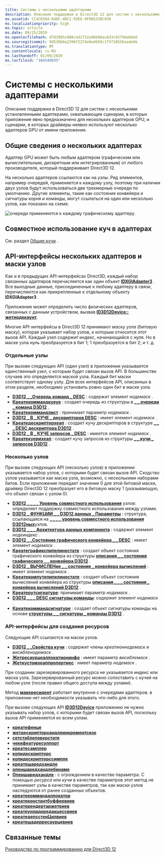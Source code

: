 ```yaml
---
title: Системы с несколькими адаптерами
description: Описание поддержки в Direct3D 12 для систем с несколькими установленными адаптерами, охватывающие сценарии, в которых приложение явно предназначено для нескольких адаптеров GPU, и сценарии, в которых драйверы неявно используют несколько адаптеров GPU от имени приложения.
ms.assetid: CC4C6594-D48F-40C1-93EE-9F98532BC038
ms.localizationpriority: high
ms.topic: article
ms.date: 09/25/2019
ms.openlocfilehash: d7d3985c880c4d1732a96b98ac6d3c6579dab8e6
ms.sourcegitcommit: 9d530b0a2396f2274e9ed693c1f5f10556aadebb
ms.translationtype: MT
ms.contentlocale: ru-RU
ms.lasthandoff: 01/09/2020
ms.locfileid: "104548935"
---
```

# <a name="multi-adapter-systems"></a>Системы с несколькими адаптерами

Описание поддержки в Direct3D 12 для систем с несколькими установленными адаптерами, охватывающие сценарии, в которых приложение явно предназначено для нескольких адаптеров GPU, и сценарии, в которых драйверы неявно используют несколько адаптеров GPU от имени приложения.

## <a name="multi-adapter-overview"></a>Общие сведения о нескольких адаптерах

Адаптер GPU может быть любым адаптером (графическим или вычислительным, дискретным или интегрированным) от любого производителя, который поддерживает Direct3D 12.

На несколько адаптеров ссылаются как на *узлы*. Ряд элементов, например очередей, применяется к каждому узлу, поэтому при наличии двух узлов будут использоваться две трехмерные очереди по умолчанию. Другие элементы, такие как состояние конвейера и сигнатуры корня и команды, могут ссылаться на один или несколько узлов, как показано на схеме.

![очереди применяются к каждому графическому адаптеру.](images/multigpu.png)

## <a name="sharing-heaps-across-adapters"></a>Совместное использование куч в адаптерах

См. раздел [Общие кучи](shared-heaps.md) .

## <a name="multi-adapter-apis-and-node-masks"></a>API-интерфейсы нескольких адаптеров и маски узлов

Как и в предыдущих API-интерфейсах Direct3D, каждый набор связанных адаптеров перечисляется как один объект [**IDXGIAdapter3**](/windows/win32/api/dxgi1_4/nn-dxgi1_4-idxgiadapter3) . Все выходные данные, присоединенные к любому адаптеру в связи, перечисляются как прикрепленные к отдельному объекту **IDXGIAdapter3** .

Приложение может определить число физических адаптеров, связанных с данным устройством, вызвав [**ID3D12Device:: жетнодекаунт**](/windows/win32/api/d3d12/nf-d3d12-id3d12device-getnodecount).

Многие API-интерфейсы в Direct3D 12 принимают *маску узла* (битовую маску), которая указывает набор узлов, к которым относится этот вызов API. Каждый узел содержит индекс, начинающийся с нуля. Но в маске узла нуль преобразуется в бит 1; 1 преобразуется в бит 2; и т. д.

### <a name="single-nodes"></a>Отдельные узлы

При вызове следующих API (один узел) в приложении указывается единственный узел, с которым будет связан вызов API. В большинстве случаев это определяется маской узла. Каждый бит маски соответствует одному узлу. Для всех интерфейсов API, описанных в этом разделе, необходимо установить ровно один бит в маске узла.

-   [**D3D12 \_ \_Очередь команд \_ DESC**](/windows/win32/api/d3d12/ns-d3d12-d3d12_command_queue_desc) : содержит элемент *нодемаск* .
-   [**Креатекоммандкуеуе**](/windows/win32/api/d3d12/nf-d3d12-id3d12device-createcommandqueue) : создает очередь из структуры в [**\_ \_ очереди \_ команд D3D12**](/windows/win32/api/d3d12/ns-d3d12-d3d12_command_queue_desc) .
-   [**Креатекоммандлист**](/windows/win32/api/d3d12/nf-d3d12-id3d12device-createcommandlist) : принимает параметр *нодемаск* .
-   [**D3D12 \_ В \_ КУЧЕ \_ дескрипторов DESC**](/windows/win32/api/d3d12/ns-d3d12-d3d12_descriptor_heap_desc) : имеет элемент *нодемаск* .
-   [**Креатедескрипторхеап**](/windows/win32/api/d3d12/nf-d3d12-id3d12device-createdescriptorheap) : создает кучу дескрипторов в структуре [**\_ \_ \_ DESC дескриптора D3D12**](/windows/win32/api/d3d12/ns-d3d12-d3d12_descriptor_heap_desc) .
-   [**D3D12 \_ В \_ КУЧЕ запросов \_ DESC**](/windows/win32/api/d3d12/ns-d3d12-d3d12_query_heap_desc) : имеется элемент *нодемаск* .
-   [**Креатекуерихеап**](/windows/win32/api/d3d12/nf-d3d12-id3d12device-createqueryheap) : создает кучу запросов из структуры [**\_ \_ кучи \_ запросов D3D12**](/windows/win32/api/d3d12/ns-d3d12-d3d12_query_heap_desc) .

### <a name="multiple-nodes"></a>Несколько узлов

При вызове следующих API (несколько узлов) в приложении указывается набор узлов, с которыми будет связан вызов API. Сходство узлов указывается как маска узла, возможно, с несколькими наборами битов. Если приложение передает значение 0 для этой битовой маски, драйвер Direct3D 12 преобразует его в битовую маску 1 (указывающую, что объект связан с узлом 0).

-   [**D3D12 \_ \_ \_ \_ Уровень совместного использования**](/windows/win32/api/d3d12/ne-d3d12-d3d12_cross_node_sharing_tier) узлов: определяет поддержку совместного использования между узлами.
-   [**D3D12 \_ ФУНКЦИИ \_ \_ D3D12 данных \_ Параметры**](/windows/win32/api/d3d12/ns-d3d12-d3d12_feature_data_d3d12_options) : структура, ссылающаяся на [**\_ \_ \_ \_ уровень совместного использования D3D12ных**](/windows/win32/api/d3d12/ne-d3d12-d3d12_cross_node_sharing_tier)узлов.
-   [**D3D12 \_ \_ \_ Архитектура данных компонента**](/windows/win32/api/d3d12/ns-d3d12-d3d12_feature_data_architecture) : содержит элемент *нодеиндекс* .
-   [**D3D12 \_ \_Состояние графического конвейера \_ \_ DESC**](/windows/win32/api/d3d12/ns-d3d12-d3d12_graphics_pipeline_state_desc) : имеет элемент *нодемаск* .
-   [**Креатеграфикспипелинестате**](/windows/win32/api/d3d12/nf-d3d12-id3d12device-creategraphicspipelinestate) : создает объект состояния графического конвейера из структуры [**описания \_ \_ состояния графического \_ \_ конвейера D3D12**](/windows/win32/api/d3d12/ns-d3d12-d3d12_graphics_pipeline_state_desc) .
-   [**D3D12 \_ ВЫЧИСЛЕНие \_ \_ состояния \_ конвейера вычислений**](/windows/win32/api/d3d12/ns-d3d12-d3d12_compute_pipeline_state_desc) : имеет элемент *нодемаск* .
-   [**Креатекомпутепипелинестате**](/windows/win32/api/d3d12/nf-d3d12-id3d12device-createcomputepipelinestate) : создает объект состояния вычислений конвейера из структуры [**описания \_ \_ \_ состояния \_ конвейера вычислений D3D12**](/windows/win32/api/d3d12/ns-d3d12-d3d12_compute_pipeline_state_desc) .
-   [**Креатерутсигнатуре**](/windows/win32/api/d3d12/nf-d3d12-id3d12device-createrootsignature): принимает параметр *нодемаск* .
-   [**D3D12 \_ \_ \_ DESC сигнатуры команды**](/windows/win32/api/d3d12/ns-d3d12-d3d12_command_signature_desc): содержит элемент *нодемаск* .
-   [**Креатекоммандсигнатуре**](/windows/win32/api/d3d12/nf-d3d12-id3d12device-createcommandsignature) : создает объект сигнатуры команды на основе [**структуры \_ \_ сигнатуры \_ команды D3D12**](/windows/win32/api/d3d12/ns-d3d12-d3d12_command_signature_desc) .

### <a name="resource-creation-apis"></a>API-интерфейсы для создания ресурсов

Следующие API ссылаются на маски узлов.

-   [**D3D12 \_ \_Свойства кучи**](/windows/win32/api/d3d12/ns-d3d12-d3d12_heap_properties) : содержит члены *креатионнодемаск* и *висибленодемаск* .
-   [**Жетресаурцеаллокатионинфо**](/windows/win32/api/d3d12/nf-d3d12-id3d12device-getresourceallocationinfo) : имеет параметр *висиблемаск* .
-   [**Жеткустомхеаппропертиес**](/windows/win32/api/d3d12/nf-d3d12-id3d12device-getcustomheapproperties) : имеет параметр *нодемаск* .

При создании зарезервированного ресурса не указывается индекс или маска узла. Зарезервированный ресурс можно сопоставить с кучей на любом узле (после правил общего доступа между узлами).

Метод [**макересидент**](/windows/win32/api/d3d12/nf-d3d12-id3d12device-makeresident) работает внутренне с очередями адаптеров. в приложении нет необходимости указывать что-либо для этого.

При вызове следующих API [**ID3D12Device**](/windows/win32/api/d3d12/nn-d3d12-id3d12device) приложению не нужно указывать набор узлов, с которыми будет связан вызов API, поскольку вызов API применяется ко всем узлам.

-   [**креатефенце**](/windows/win32/api/d3d12/nf-d3d12-id3d12device-createfence)
-   [**жетдескрипторхандлеинкрементсизе**](/windows/win32/api/d3d12/nf-d3d12-id3d12device-getdescriptorhandleincrementsize)
-   [**сетстаблеповерстате**](/windows/win32/api/d3d12/nf-d3d12-id3d12device-setstablepowerstate)
-   [**чеккфеатуресуппорт**](/windows/win32/api/d3d12/nf-d3d12-id3d12device-checkfeaturesupport)
-   [**креатесамплер**](/windows/win32/api/d3d12/nf-d3d12-id3d12device-createsampler)
-   [**копидескрипторс**](/windows/win32/api/d3d12/nf-d3d12-id3d12device-copydescriptors)
-   [**копидескрипторссимпле**](/windows/win32/api/d3d12/nf-d3d12-id3d12device-copydescriptorssimple)
-   [**креатешаредхандле**](/windows/win32/api/d3d12/nf-d3d12-id3d12device-createsharedhandle)
-   [**опеншаредхандлебинаме**](/windows/win32/api/d3d12/nf-d3d12-id3d12device-opensharedhandlebyname)
-   [**Опеншаредхандле**](/windows/win32/api/d3d12/nf-d3d12-id3d12device-opensharedhandle) : с *ограждением* в качестве параметра. С помощью *ресурса* или *кучи* в качестве параметров этот метод не принимает узлы в качестве параметров, так как маски узлов наследуются от ранее созданных объектов.
-   [**креатекоммандаллокатор**](/windows/win32/api/d3d12/nf-d3d12-id3d12device-createcommandallocator)
-   [**креатеконстантбуффервиев**](/windows/win32/api/d3d12/nf-d3d12-id3d12device-createconstantbufferview)
-   [**креатерендертаржетвиев**](/windows/win32/api/d3d12/nf-d3d12-id3d12device-createrendertargetview)
-   [**креатеунордередакцессвиев**](/windows/win32/api/d3d12/nf-d3d12-id3d12device-createunorderedaccessview)
-   [**креатедепсстенЦилвиев**](/windows/win32/api/d3d12/nf-d3d12-id3d12device-createdepthstencilview)
-   [**креатешадерресаурцевиев**](/windows/win32/api/d3d12/nf-d3d12-id3d12device-createshaderresourceview)

## <a name="related-topics"></a>Связанные темы

[Руководство по программированию для Direct3D 12](directx-12-programming-guide.md)